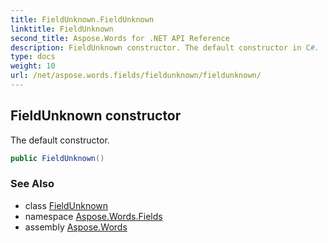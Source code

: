 ```yaml
---
title: FieldUnknown.FieldUnknown
linktitle: FieldUnknown
second_title: Aspose.Words for .NET API Reference
description: FieldUnknown constructor. The default constructor in C#.
type: docs
weight: 10
url: /net/aspose.words.fields/fieldunknown/fieldunknown/
---
```

## FieldUnknown constructor

The default constructor.

```csharp
public FieldUnknown()
```

### See Also

* class [FieldUnknown](../)
* namespace [Aspose.Words.Fields](../../fieldunknown/)
* assembly [Aspose.Words](../../../)
